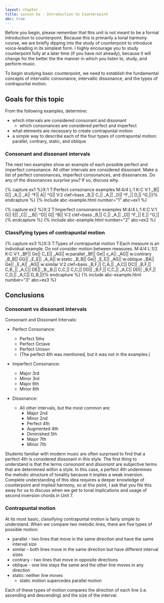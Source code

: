 ```yaml
---
layout: chapter
title: Lesson 5a - Introduction to Counterpoint
abc: true
---
```


Before you begin, please remember that this unit is not meant to be a formal introduction to counterpoint. Because this is primarily a tonal harmony course, we are briefly dipping into the study of counterpoint to introduce voice-leading in its simplest form. I highly encourage you to study counterpoint fully at a later time (if you have not already), because it will change for the better the the manner in which you listen to, study, and perform music.

To begin studying basic counterpoint, we need to establish the fundamental concepts of intervallic consonance, intervallic dissonance, and the types of contrapuntal motion.

## Goals for this topic

From the following examples, determine:
- which intervals are considered consonant and dissonant
    - which consonances are considered perfect and imperfect
- what elements are necessary to create contrapuntal motion
- a simple way to describe each of the four types of contrapuntal motion: parallel, contrary, static, and oblique

### Consonant and dissonant intervals

The next two examples show an example of each possible perfect and imperfect consonance. All other intervals are considered dissonant. Make a list of perfect consonances, imperfect consonances, and dissonances. Do any of the dissonances surprise you? If so, discuss why.

{% capture ex1 %}X:1
T:Perfect consonance examples
M:4/4
L:1
K:C
V:1
_B|| G|| _A,|| _A|| ^F|| A|| ^G||
V:2 clef=bass
_B,|| C,|| _A,|| _D|| ^F,,|| D,|| ^G,||{% endcapture %}
{% include abc-example.html number="1" abc=ex1 %}

{% capture ex2 %}X:2
T:Imperfect consonance examples
M:4/4
L:1
K:C
V:1
G|| E|| _C|| __B|| ^D|| G|| ^B||
V:2 clef=bass
_B,|| C,|| _A,|| _D|| ^F,,|| E,|| ^G,||{% endcapture %}
{% include abc-example.html number="2" abc=ex2 %}

### Classifying types of contrapuntal motion

{% capture ex3 %}X:3
T:Types of contrapuntal motion
T:Each measure is an individual example. Do not consider motion between measures.
M:4/4
L:1/2
K:C
V:1
_BF|| Ge|| C_E|| _AG||
w:parallel
_Bf|| Ge|| c_A|| _AG||
w:contrary
_B_B|| GG|| _E_E|| _A_A||
w:static
_B_B|| Ge|| _E_E|| _AG||
w:oblique
_BA|| Ge|| _E_A|| _AG||
w:similar
V:2 clef=bass
_B,F,|| C,A,|| _A,C|| DC||
_B,F,|| C,B,,|| _A,C|| DE||
_B,_B,|| C,C,|| C,C,|| DD||
_B,F,|| C,C,|| _A,C|| DD||
_B,F,|| C,D,|| _A,C|| D_B,||{% endcapture %}
{% include abc-example.html number="3" abc=ex3 %}

## Conclusions

### Consonant vs dissonant intervals

Consonant and Dissonant Intervals:
- Perfect Consonance:
    - Perfect 5ths
    - Perfect Octave
    - Perfect Unison
    - (The perfect 4th was mentioned, but it was not in the examples.)

- Imperfect Consonance:
    - Major 3rd
    - Minor 3rd
    - Major 6th
    - Minor 6th
    
- Dissonance:
    - All other intervals, but the most common are:
        - Major 2nd
        - Minor 2nd
        - Perfect 4th
        - Augmented 4th
        - Diminished 5th
        - Major 7th
        - Minor 7th
    
Students familiar with modern music are often surprised to find that a perfect 4th is considered dissonant in this style. The first thing to understand is that the terms *consonant* and *dissonant* are subjective terms that are determined within a style. In this case, a perfect 4th undermines the melodic structure of tonality because it implies a weak inversion. Complete understanding of this idea requires a deeper knowledge of counterpoint and implied harmony, so at this point, I ask that you file this away for us to discuss when we get to tonal implications and usage of second inversion chords in Unit 7.

### Contrapuntal motion

At its most basic, classifying contrapuntal motion is fairly simple to understand. When we compare two melodic lines, there are five types of possible motion:
- parallel - two lines that move in the same direction and have the same interval *size*
- similar - both lines move in the same direction but have different interval sizes
- contrary - two lines that move in opposite directions
- oblique - one line stays the same and the other line moves in any direction
- static: neither line moves 
  - static motion supercedes parallel motion

Each of these types of motion compares the direction of each line (i.e. ascending and descending) and the size of the interval. 
